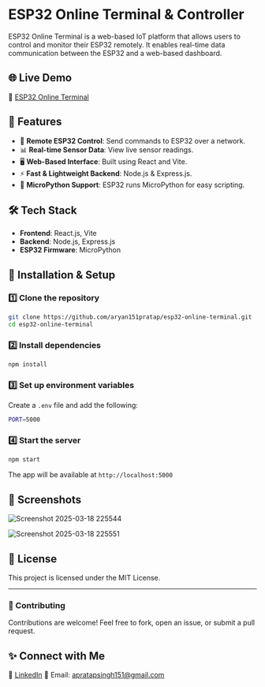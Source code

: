 # ESP32 Online Terminal & Controller

ESP32 Online Terminal is a web-based IoT platform that allows users to control and monitor their ESP32 remotely. It enables real-time data communication between the ESP32 and a web-based dashboard.

## 🌐 Live Demo
🔗 [ESP32 Online Terminal](https://esp-32-0.onrender.com)

## 📌 Features
- 📡 **Remote ESP32 Control**: Send commands to ESP32 over a network.
- 📊 **Real-time Sensor Data**: View live sensor readings.
- 🖥 **Web-Based Interface**: Built using React and Vite.
- ⚡ **Fast & Lightweight Backend**: Node.js & Express.js.
- 📡 **MicroPython Support**: ESP32 runs MicroPython for easy scripting.

## 🛠️ Tech Stack
- **Frontend**: React.js, Vite
- **Backend**: Node.js, Express.js
- **ESP32 Firmware**: MicroPython

## 🚀 Installation & Setup
### 1️⃣ Clone the repository
```sh
git clone https://github.com/aryan151pratap/esp32-online-terminal.git
cd esp32-online-terminal
```
### 2️⃣ Install dependencies
```sh
npm install
```
### 3️⃣ Set up environment variables
Create a `.env` file and add the following:
```sh
PORT=5000
```
### 4️⃣ Start the server
```sh
npm start
```
The app will be available at `http://localhost:5000`

## 📸 Screenshots

![Screenshot 2025-03-18 225544](https://github.com/user-attachments/assets/9b6527ec-073c-4fb6-ae5e-acb68991151c)

![Screenshot 2025-03-18 225551](https://github.com/user-attachments/assets/dbc2c447-898f-40d0-914e-7d1d49d01d0a)

## 📝 License
This project is licensed under the MIT License.

---
### 🤝 Contributing
Contributions are welcome! Feel free to fork, open an issue, or submit a pull request.

## ✨ Connect with Me
🔗 [LinkedIn](https://www.linkedin.com/in/aryan-pratap-singh-105059290/)
📧 Email: apratapsingh151@gmail.com
